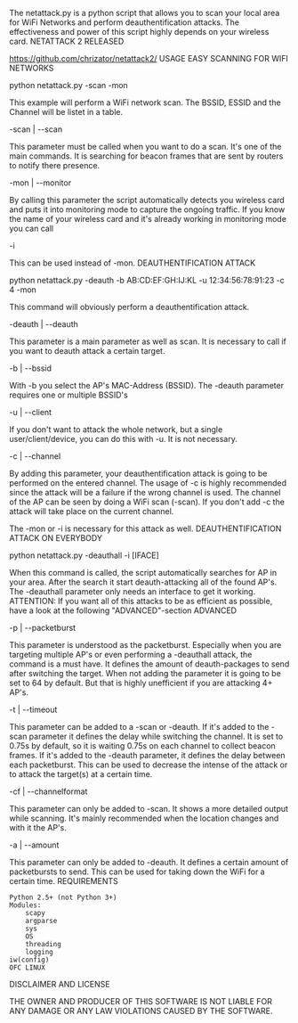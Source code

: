The netattack.py is a python script that allows you to scan your local area for WiFi Networks and perform deauthentification attacks. The effectiveness and power of this script highly depends on your wireless card.
NETATTACK 2 RELEASED

https://github.com/chrizator/netattack2/
USAGE
EASY
SCANNING FOR WIFI NETWORKS

python netattack.py -scan -mon

This example will perform a WiFi network scan. The BSSID, ESSID and the Channel will be listet in a table.

-scan | --scan

This parameter must be called when you want to do a scan. It's one of the main commands. It is searching for beacon frames that are sent by routers to notify there presence.

-mon | --monitor

By calling this parameter the script automatically detects you wireless card and puts it into monitoring mode to capture the ongoing traffic. If you know the name of your wireless card and it's already working in monitoring mode you can call

-i

This can be used instead of -mon.
DEAUTHENTIFICATION ATTACK

python netattack.py -deauth -b AB:CD:EF:GH:IJ:KL -u 12:34:56:78:91:23 -c 4 -mon

This command will obviously perform a deauthentification attack.

-deauth | --deauth

This parameter is a main parameter as well as scan. It is necessary to call if you want to deauth attack a certain target.

-b | --bssid

With -b you select the AP's MAC-Address (BSSID). The -deauth parameter requires one or multiple BSSID's

-u | --client

If you don't want to attack the whole network, but a single user/client/device, you can do this with -u. It is not necessary.

-c | --channel

By adding this parameter, your deauthentification attack is going to be performed on the entered channel. The usage of -c is highly recommended since the attack will be a failure if the wrong channel is used. The channel of the AP can be seen by doing a WiFi scan (-scan). If you don't add -c the attack will take place on the current channel.

The -mon or -i is necessary for this attack as well.
DEAUTHENTIFICATION ATTACK ON EVERYBODY

python netattack.py -deauthall -i [IFACE]

When this command is called, the script automatically searches for AP in your area. After the search it start deauth-attacking all of the found AP's. The -deauthall parameter only needs an interface to get it working. ATTENTION: If you want all of this attacks to be as efficient as possible, have a look at the following "ADVANCED"-section
ADVANCED

-p | --packetburst

This parameter is understood as the packetburst. Especially when you are targeting multiple AP's or even performing a -deauthall attack, the command is a must have. It defines the amount of deauth-packages to send after switching the target. When not adding the parameter it is going to be set to 64 by default. But that is highly unefficient if you are attacking 4+ AP's.

-t | --timeout

This parameter can be added to a -scan or -deauth. If it's added to the -scan parameter it defines the delay while switching the channel. It is set to 0.75s by default, so it is waiting 0.75s on each channel to collect beacon frames. If it's added to the -deauth parameter, it defines the delay between each packetburst. This can be used to decrease the intense of the attack or to attack the target(s) at a certain time.

-cf | --channelformat

This parameter can only be added to -scan. It shows a more detailed output while scanning. It's mainly recommended when the location changes and with it the AP's.

-a | --amount

This parameter can only be added to -deauth. It defines a certain amount of packetbursts to send. This can be used for taking down the WiFi for a certain time.
REQUIREMENTS

    Python 2.5+ (not Python 3+)
    Modules:
        scapy
        argparse
        sys
        OS
        threading
        logging
    iw(config)
    OFC LINUX

DISCLAIMER AND LICENSE

THE OWNER AND PRODUCER OF THIS SOFTWARE IS NOT LIABLE FOR ANY DAMAGE OR ANY LAW VIOLATIONS CAUSED BY THE SOFTWARE.

